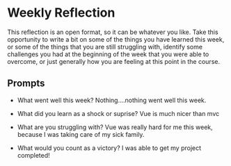 # Weekly Reflection
This reflection is an open format, so it can be whatever you like. Take this opportunity to write a bit on some of the things you have learned this week, or some of the things that you are still struggling with, identify some challenges you had at the beginning of the week that you were able to overcome, or just generally how you are feeling at this point in the course.

## Prompts
- What went well this week?
Nothing....nothing went well this week.

- What did you learn as a shock or suprise?
Vue is much nicer than mvc

- What are you struggling with?
Vue was really hard for me this week, because I was taking care of my sick family.
- What would you count as a victory?
I was able to get my project completed!